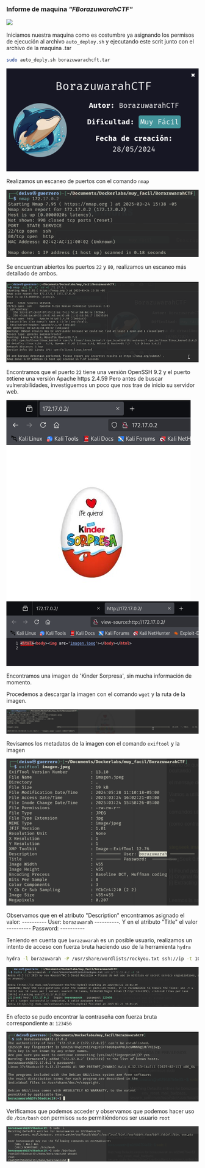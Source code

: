 ### Informe de maquina *"FBorazuwarahCTF"*

![](./screenshots/01_machine.png)

Iniciamos nuestra maquina como es costumbre ya asignando los permisos de ejecución al archivo `auto_deploy.sh` y ejecutando este scrit junto con el archivo de la maquina .tar

```bash
sudo auto_deply.sh borazuwarachcft.tar
```

![maquina](../../data/muy_facil/BorazuwarahCTF/screenshots/01_machine.png)

Realizamos un escaneo de puertos con el comando `nmap`

![Escaneo nmap](../../data/muy_facil/BorazuwarahCTF/screenshots/03_scan_nmap.png)

Se encuentran abiertos los puertos `22` y `80`, realizamos un escaneo más detallado de ambos.

![Escaneo detalle a puertos 22 y 80](../../data/muy_facil/BorazuwarahCTF/screenshots/04_scanp22-80.png)

Encontramos que el puerto `22` tiene una versión OpenSSH 9.2 y el puerto `80`tiene una versión Apache https 2.4.59
Pero antes de buscar vulnerabilidades, investiguemos un poco que nos trae de inicio su servidor web.

![página web](../../data/muy_facil/BorazuwarahCTF/screenshots/05_pagina_web.png)
![código fuente página web](../../data/muy_facil/BorazuwarahCTF/screenshots/06_codigofuente_pagina.png)

Encontramos una imagen de 'Kinder Sorpresa', sin mucha información de  momento.

Procedemos a descargar la imagen con el comando `wget` y la ruta de la imagen.

![descarga de imagen](../../data/muy_facil/BorazuwarahCTF/screenshots/09_download_image.png)

Revisamos los metadatos de la imagen con el comando `exiftool` y la imagen

![metadatos imágen](../../data/muy_facil/BorazuwarahCTF/screenshots/10_metadata_imagen.png)

Observamos que en el atributo "Description" encontramos asignado el valor: ---------- User: `borazuwarah` ----------.
Y en el atributo "Title" el valor ---------- Password: ----------

Teniendo en cuenta que `borazuwarah` es un posible usuario, realizamos un intento de acceso con fuerza bruta haciendo uso de la herramienta `hydra`

```bash
hydra -l borazuwarah -P /usr/share/wordlists/rockyou.txt ssh://ip -t 10
```
![fuerza bruta a contraseña](../../data/muy_facil/BorazuwarahCTF/screenshots/11_passwd.png)

En efecto se pudo encontrar la contraseña con fuerza bruta correspondiente a: `123456`

![acceso a servidor](../../data/muy_facil/BorazuwarahCTF/screenshots/12_access.png)

Verificamos que podemos acceder y observamos que podemos hacer uso de `/bin/bash` con permisos `sudo` permitiéndonos ser usuario `root`

![escalada de privilegios](../../data/muy_facil/BorazuwarahCTF/screenshots/13_root.png)